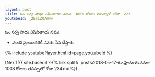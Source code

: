 ```yaml
---
layout: post
title: ఓం సర్వ సాధు నిషేవితాయ నమః- 1008 రోజుల తపస్సులో రోజు  225
youtubeId: _2EaiZ0AnNw
---
```

 
 
 ఓం సర్వ సాధు నిషేవితాయ నమః  
 
 -  మంచి ప్రజలందరికీ ఎవరు సేవ చేస్తారు 
 
  
 
  
 
 
 
 
 
 


{% include youtubePlayer.html id=page.youtubeId %}
 
[Next]({{ site.baseurl }}{% link  split1/_posts/2018-05-17-ఓం హైమయ నమః- 1008 రోజుల తపస్సులో రోజు  234.md%})
 

